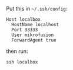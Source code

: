 Put this in ``` ~/.ssh/config ```:

```
Host localbox
  HostName localhost
  Port 33333
  User mikrofusion
  ForwardAgent true
```

then run:

```
ssh localbox
```

